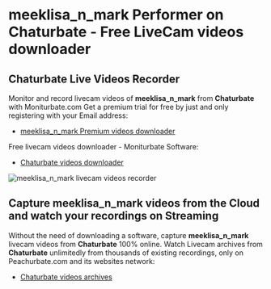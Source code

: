 # meeklisa_n_mark Performer on Chaturbate - Free LiveCam videos downloader

## Chaturbate Live Videos Recorder

Monitor and record livecam videos of **meeklisa_n_mark** from **Chaturbate** with Moniturbate.com
Get a premium trial for free by just and only registering with your Email address:
* [meeklisa_n_mark Premium videos downloader](https://moniturbate.com/request-demo-licence-key.html)

Free livecam videos downloader - Moniturbate Software:
* [Chaturbate videos downloader](https://moniturbate.com/moniturbate-download-software.html)

![meeklisa_n_mark livecam videos recorder](https://peachurnet.com/templates/moniturbate-software.png)


## Capture meeklisa_n_mark videos from the Cloud and watch your recordings on Streaming

Without the need of downloading a software, capture **meeklisa_n_mark** livecam videos from **Chaturbate** 100% online.
Watch Livecam archives from **Chaturbate** unlimitedly from thousands of existing recordings, only on Peachurbate.com and its websites network:
* [Chaturbate videos archives](https://peachurnet.com/)